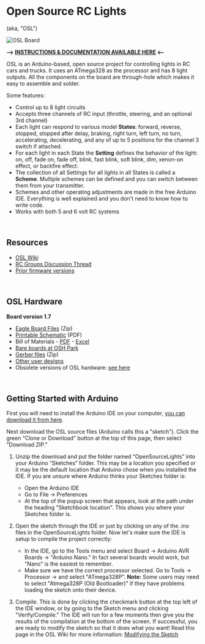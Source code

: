 # Open Source RC Lights
(aka, "OSL")

![OSL Board](http://openpanzer.org/images/osl/OSL_gh.jpg "Assembled OSL Board")

**--> [INSTRUCTIONS & DOCUMENTATION AVAILABLE HERE](http://openpanzer.org/wiki/doku.php?id=wiki:otherprojects:osl) <--**

OSL is an Arduino-based, open source project for controlling lights in RC cars and trucks. It uses an ATmega328 as the processor and has 8 light outputs. All the components on the board are through-hole which makes it easy to assemble and solder. 
 
Some features: 
  * Control up to 8 light circuits
  * Accepts three channels of RC input (throttle, steering, and an optional 3rd channel)
  * Each light can respond to various model **States**: forward, reverse, stopped, stopped after delay, braking, right turn, left turn, no turn, accelerating, decelerating, and any of up to 5 positions for the channel 3 switch if attached. 
  * For each light in each State the **Setting** defines the behavior of the light: on, off, fade on, fade off, blink, fast blink, soft blink, dim, xenon-on effect, or backfire effect.
  * The collection of all Settings for all lights in all States is called a **Scheme**. Multiple schemes can be defined and you can switch between them from your transmitter.
  * Schemes and other operating adjustments are made in the free Arduino IDE. Everything is well explained and you don't need to know how to write code.
  * Works with both 5 and 6 volt RC systems
<br/>

## Resources  
  * [OSL Wiki](http://openpanzer.org/wiki/doku.php?id=wiki:otherprojects:osl)
  * [RC Groups Discussion Thread](http://www.rcgroups.com/forums/showthread.php?t=1539753)
  * [Prior firmware versions](http://www.openpanzer.org/forum/index.php?page=priorosl)
<br/>

## OSL Hardware
**Board version 1.7**
  * [Eagle Board Files](http://www.openpanzer.org/downloads/osl/eagle/OpenSourceLights_v17_Eagle.zip) (Zip)
  * [Printable Schematic](http://www.openpanzer.org/downloads/osl/eagle/OpenSourceLights_v17_Schematic.pdf) (PDF)
  * Bill of Materials - [PDF](http://www.openpanzer.org/downloads/osl/bom/OpenSourceLights_BOM.pdf) - [Excel](http://www.openpanzer.org/downloads/osl/bom/OpenSourceLights_BOM.xls)
  * [Bare boards at OSH Park](https://oshpark.com/shared_projects/kmCzNipk)
  * [Gerber files](http://www.openpanzer.org/downloads/osl/eagle/OpenSourceLights_v17_Gerbers.zip) (Zip)
  * [Other user designs](http://www.openpanzer.org/forum/index.php?page=osl_other)
  * Obsolete versions of OSL hardware: [see here](http://www.openpanzer.org/forum/index.php?page=old_osl)
<br/>

## Getting Started with Arduino
First you will need to install the Arduino IDE on your computer, [you can download it from here](https://www.arduino.cc/en/software).

Next download the OSL source files (Arduino calls this a "sketch"). Click the green "Clone or Download" button at the top of this page, then select "Download ZIP." 

1. Unzip the download and put the folder named “OpenSourceLights” into your Arduino “Sketches” folder. This may be a location you specified or it may be the default location that Arduino chose when you installed the IDE. If you are unsure where Arduino thinks your Sketches folder is:
   - Open the Arduino IDE
   - Go to File -> Preferences
   - At the top of the popup screen that appears, look at the path under the heading "Sketchbook location". This shows you where your Sketches folder is. 

2. Open the sketch through the IDE or just by clicking on any of the .ino files in the OpenSourceLights folder. Now let's make sure the IDE is setup to compile the project correctly:
   - In the IDE, go to the Tools menu and select Board -> Arduino AVR Boards -> "Arduino Nano." In fact several boards would work, but "Nano" is the easiest to remember.
   - Make sure we have the correct processor selected. Go to Tools -> Processor -> and select "ATmega328P". **Note:** Some users may need to select "Atmega328P (Old Bootloader)" if they have problems loading the sketch onto their device.

3. Compile. This is done by clicking the checkmark button at the top left of the IDE window, or by going to the Sketch menu and clicking "Verify/Compile." The IDE will run for a few moments then give you the results of the compilation at the bottom of the screen. If successful, you are ready to modify the sketch so that it does what you want! Read this page in the OSL Wiki for more information: [Modifying the Sketch](http://openpanzer.org/wiki/doku.php?id=wiki:otherprojects:osl:sketch)

